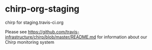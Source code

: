 # chirp-org-staging
chirp for staging.travis-ci.org

Please see https://github.com/travis-infrastructure/chirp/blob/master/README.md for information about our Chirp monitoring system
